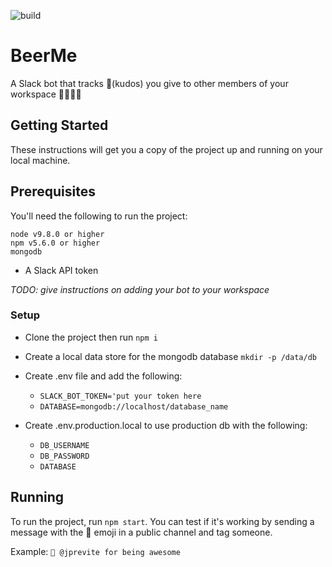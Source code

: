 ![build](https://travis-ci.org/clubhouseafterhours/beerme.svg?branch=master)

# BeerMe
A Slack bot that tracks 🍺(kudos) you give to other members of your workspace 🕺🏻💃🏻

## Getting Started
These instructions will get you a copy of the project up and running on your local machine.

## Prerequisites
You'll need the following to run the project:

```
node v9.8.0 or higher
npm v5.6.0 or higher
mongodb
```

- A Slack API token

*TODO: give instructions on adding your bot to your workspace*

### Setup

- Clone the project then run `npm i`

- Create a local data store for the mongodb database `mkdir -p /data/db`

- Create .env file and add the following:
  - `SLACK_BOT_TOKEN='put your token here`
  - `DATABASE=mongodb://localhost/database_name`

- Create .env.production.local to use production db with the following:
  - `DB_USERNAME`
  - `DB_PASSWORD`
  - `DATABASE`

## Running

To run the project, run `npm start`. You can test if it's working by sending a message with the :beer: emoji in a public channel and tag someone.

Example: `🍺 @jprevite for being awesome`
